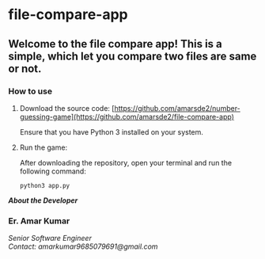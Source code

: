 # file-compare-app

## Welcome to the file compare app! This is a simple, which let you compare two files are same or not.


### How to use

1. Download the source code: [https://github.com/amarsde2/number-guessing-game](https://github.com/amarsde2/file-compare-app)

   Ensure that you have Python 3 installed on your system.
   
3. Run the game:

   After downloading the repository, open your terminal and run the following command:

   ```
   python3 app.py
   ```


***About the Developer***

### Er. Amar Kumar 
_Senior Software Engineer_ \
_Contact: amarkumar9685079691@gmail.com_
